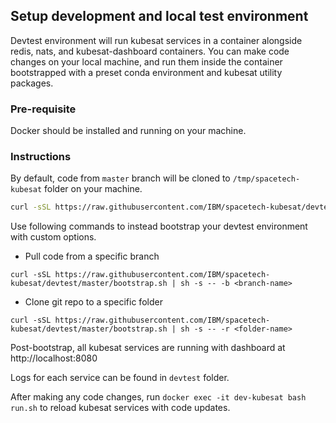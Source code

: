## Setup development and local test environment
Devtest environment will run kubesat services in a container alongside redis, nats, and kubesat-dashboard containers. You can make code changes on your local machine, and run them inside the container bootstrapped with a preset conda environment and kubesat utility packages.

### Pre-requisite
Docker should be installed and running on your machine.

### Instructions

By default, code from `master` branch will be cloned to `/tmp/spacetech-kubesat` folder on your machine.
```bash
curl -sSL https://raw.githubusercontent.com/IBM/spacetech-kubesat/devtest/master/bootstrap.sh | sh
```

Use following commands to instead bootstrap your devtest environment with custom options.

- Pull code from a specific branch
```
curl -sSL https://raw.githubusercontent.com/IBM/spacetech-kubesat/devtest/master/bootstrap.sh | sh -s -- -b <branch-name>
```
- Clone git repo to a specific folder
```
curl -sSL https://raw.githubusercontent.com/IBM/spacetech-kubesat/devtest/master/bootstrap.sh | sh -s -- -r <folder-name>
```

Post-bootstrap, all kubesat services are running with dashboard at http://localhost:8080

Logs for each service can be found in `devtest` folder.

After making any code changes, run `docker exec -it dev-kubesat bash run.sh` to reload kubesat services with code updates.
